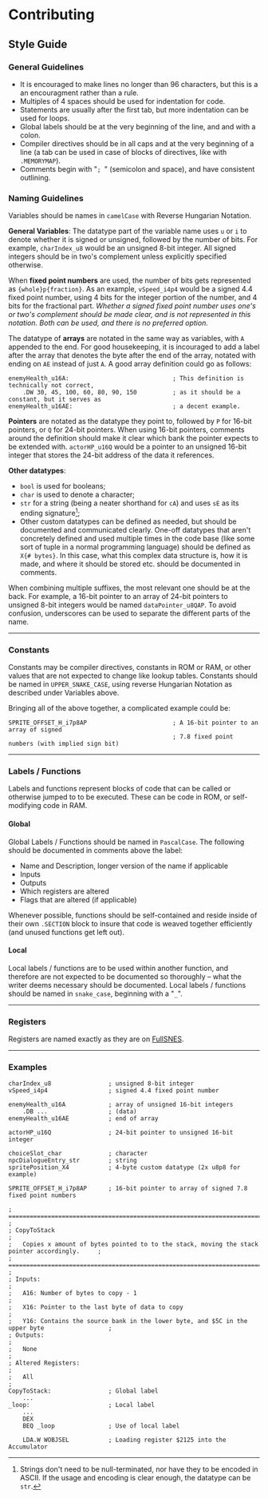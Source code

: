 # Contributing

## Style Guide

### General Guidelines

- It is encouraged to make lines no longer than 96 characters, but this is a an encouragment
rather than a rule.
- Multiples of 4 spaces should be used for indentation for code.
- Statements are usually after the first tab, but more indentation can be used for loops.
- Global labels should be at the very beginning of the line, and and with a colon.
- Compiler directives should be in all caps and at the very beginning of a line (a tab can be
used in case of blocks of directives, like with `.MEMORYMAP`).
- Comments begin with "`; `" (semicolon and space), and have consistent outlining.

### Naming Guidelines

Variables should be names in `camelCase` with Reverse Hungarian Notation.  

**General Variables**: The datatype part of the variable name uses `u` or `i` to denote whether
it is signed or unsigned, followed by the number of bits. For example, `charIndex_u8` would be 
an unsigned 8-bit integer. All signed integers should be in two's complement unless explicitly 
specified otherwise.  

When **fixed point numbers** are used, the number of bits gets represented as 
`{whole}p{fraction}`. As an example, `vSpeed_i4p4` would be a signed 4.4 fixed point number,
using 4 bits for the integer portion of the number, and 4 bits for the fractional part.
*Whether a signed fixed point number uses one's or two's complement should be made clear, and
is not represented in this notation. Both can be used, and there is no preferred option.*  

The datatype of **arrays** are notated in the same way as variables, with `A` appended to the
end. For good housekeeping, it is incouraged to add a label after the array that denotes the
byte after the end of the array, notated with ending on `AE` instead of just `A`. A good array
definition could go as follows:

```assembly
enemyHealth_u16A:                             ; This definition is technically not correct,
    .DW 30, 45, 100, 60, 80, 90, 150          ; as it should be a constant, but it serves as
enemyHealth_u16AE:                            ; a decent example.
```

**Pointers** are notated as the datatype they point to, followed by `P` for 16-bit pointers, or 
`Q` for 24-bit pointers. When using 16-bit pointers, comments around the definition should 
make it clear which bank the pointer expects to be extended with. `actorHP_u16Q` would be a
pointer to an unsigned 16-bit integer that stores the 24-bit address of the data it references.  

**Other datatypes**:

- `bool` is used for booleans;
- `char` is used to denote a character;
- `str` for a string (being a neater shorthand for `cA`) and uses `sE` as its ending signature[^1];
- Other custom datatypes can be defined as needed, but should be documented and communicated
clearly. One-off datatypes that aren't concretely defined and used multiple times in the code 
base (like some sort of tuple in a normal programming language) should be defined as
`X{# bytes}`. In this case, what this complex data structure is, how it is made, and where it
should be stored etc. should be documented in comments.

When combining multiple suffixes, the most relevant one should be at the back. For example, a
16-bit pointer to an array of 24-bit pointers to unsigned 8-bit integers would be named 
`dataPointer_u8QAP`. To avoid confusion, underscores can be used to separate the different 
parts of the name.

[^1]: Strings don't need to be null-terminated, nor have they to be encoded in ASCII. If the 
usage and encoding is clear enough, the datatype can be `str`.

---

### Constants

Constants may be compiler directives, constants in ROM or RAM, or other values that are not
expected to change like lookup tables. Constants should be named in `UPPER_SNAKE_CASE`, using
reverse Hungarian Notation as described under Variables above.

Bringing all of the above together, a complicated example could be:

```assembly
SPRITE_OFFSET_H_i7p8AP                        ; A 16-bit pointer to an array of signed 
                                              ; 7.8 fixed point numbers (with implied sign bit)
```

---

### Labels / Functions

Labels and functions represent blocks of code that can be called or otherwise jumped to to be
executed. These can be code in ROM, or self-modifying code in RAM.

#### Global

Global Labels / Functions should be named in `PascalCase`. The following should be documented
in comments above the label:

- Name and Description, longer version of the name if applicable
- Inputs
- Outputs
- Which registers are altered
- Flags that are altered (if applicable)

Whenever possible, functions should be self-contained and reside inside of their own `.SECTION`
block to insure that code is weaved together efficiently (and unused functions get left out).

#### Local

Local labels / functions are to be used within another function, and therefore are not expected
to be documented so thoroughly – what the writer deems necessary should be documented. Local
labels / functions should be named in `snake_case`, beginning with a "`_`".

---

### Registers

Registers are named exactly as they are on [FullSNES](https://problemkaputt.de/fullsnes.htm#snesiomap).

---

### Examples

```assembly
charIndex_u8                ; unsigned 8-bit integer
vSpeed_i4p4                 ; signed 4.4 fixed point number

enemyHealth_u16A            ; array of unsigned 16-bit integers
    .DB ...                 ; (data)
enemyHealth_u16AE           ; end of array

actorHP_u16Q                ; 24-bit pointer to unsigned 16-bit integer

choiceSlot_char             ; character
npcDialogueEntry_str        ; string
spritePosition_X4           ; 4-byte custom datatype (2x u8p8 for example)

SPRITE_OFFSET_H_i7p8AP      ; 16-bit pointer to array of signed 7.8 fixed point numbers

; ============================================================================================= ;
; CopyToStack                                                                                   ;
;   Copies x amount of bytes pointed to to the stack, moving the stack pointer accordingly.     ;
; ============================================================================================= ;
; Inputs:                                                                                       ;
;   A16: Number of bytes to copy - 1                                                            ;
;   X16: Pointer to the last byte of data to copy                                               ;
;   Y16: Contains the source bank in the lower byte, and $5C in the upper byte                  ;
; Outputs:                                                                                      ;
;   None                                                                                        ;
; Altered Registers:                                                                            ;
;   All                                                                                         ;
CopyToStack:                ; Global label
    ...
_loop:                      ; Local label
    ...
    DEX
    BEQ _loop               ; Use of local label

    LDA.W WOBJSEL           ; Loading register $2125 into the Accumulator
```
